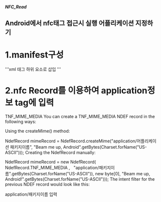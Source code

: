 ##### NFC_Read

## Android에서 nfc태그 접근시 실행 어플리케이션 지정하기

# 1.manifest구성

  '''xml <intent-filter> 태그 하위 요소로
  <dcatata android:mimeType="appliion/패키지이름" /> 삽입
''' 
 
 
# 2.nfc Record를 이용하여 application정보 tag에 입력

TNF_MIME_MEDIA
You can create a TNF_MIME_MEDIA NDEF record in the following ways:

Using the createMime() method:

NdefRecord mimeRecord = NdefRecord.createMime("application/어플리케이션 패키지이름",
    "Beam me up, Android".getBytes(Charset.forName("US-ASCII")));
Creating the NdefRecord manually:

NdefRecord mimeRecord = new NdefRecord(
    NdefRecord.TNF_MIME_MEDIA ,
    "application/패키지이름".getBytes(Charset.forName("US-ASCII")),
    new byte[0], "Beam me up, Android!".getBytes(Charset.forName("US-ASCII")));
The intent filter for the previous NDEF record would look like this:

application/패키지이름 입력






